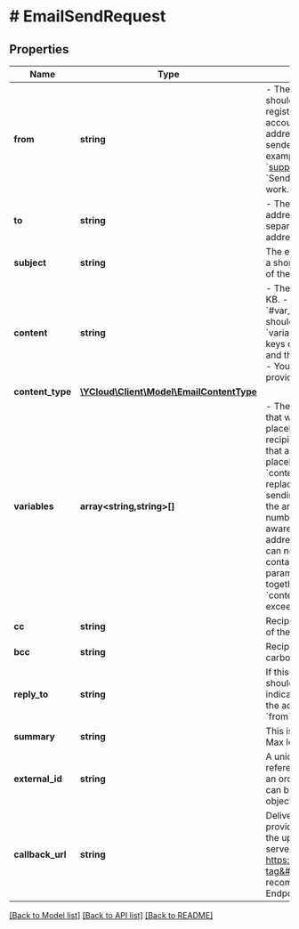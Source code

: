 # # EmailSendRequest

## Properties

Name | Type | Description | Notes
------------ | ------------- | ------------- | -------------
**from** | **string** | - The sender&#39;s email. Its domain should be one that has been registered and activated in your account. - The sender&#39;s email address is required while the sender&#39;s name is optional. For example, both &#x60;support@example.com&#x60; and &#x60;Sender&lt;support@example.com&gt;&#x60; work. |
**to** | **string** | - The intended recipients&#39; email addresses. - Supports a comma-separated list of one or more addresses. Max items: 100. |
**subject** | **string** | The email subject, which contains a short string identifying the topic of the message. Max length: 255. |
**content** | **string** | - The email body. Max size: 150 KB. - Variables in the form of &#x60;#var_1#&#x60; are supported, they should be used together with the &#x60;variables&#x60; parameter. Variable keys only support letters, digits, and the underline character (&#x60;_&#x60;). - You can use the [Test Templates](https://help.ycloud.com/en/articles/6006545) provided by YCloud for testing. |
**content_type** | [**\YCloud\Client\Model\EmailContentType**](EmailContentType.md) |  | [optional]
**variables** | **array<string,string>[]** | - The variable key-value pairs that will replace the variable placeholders in &#x60;content&#x60; for each recipient. Variable keys are those that are wrapped with &#x60;#&#x60; as placeholders (e.g., &#x60;#var_1#&#x60;) in &#x60;content&#x60;. The placeholders will be replaced by variable values when sending the email. - The size of the array must be the same as the number of recipients in &#x60;to&#x60;. Be aware that &#x60;cc&#x60; and &#x60;bcc&#x60; addresses are excluded, and they can not receive emails that contain variables. - This parameter&#39;s size will be calculated together with the parameter &#x60;content&#x60;. The whole size must not exceed 150 KB. | [optional]
**cc** | **string** | Recipients who will receive a copy of the email. | [optional]
**bcc** | **string** | Recipients who will receive a blind carbon copy of the email. | [optional]
**reply_to** | **string** | If this field exists, then the reply should go to the addresses indicated in that field and not to the address(es) indicated in the &#x60;from&#x60; field. | [optional]
**summary** | **string** | This is a summary of your email. Max length: 70. | [optional]
**external_id** | **string** | A unique (recommended) string to reference the object. This can be an order number or similar, and can be used to reconcile the object with your internal systems. | [optional]
**callback_url** | **string** | Delivery report URL. You can provide a URL, and we will push the updated status report to your server in time. e.g., https://httpbin.org/anything?tag&#x3D;api. Note: We recommend configuring Webhook Endpoints instead. | [optional]

[[Back to Model list]](../../README.md#models) [[Back to API list]](../../README.md#endpoints) [[Back to README]](../../README.md)
